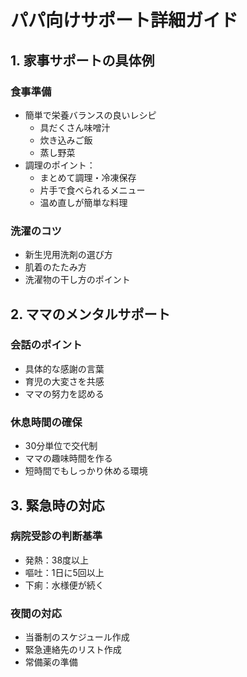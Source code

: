 # パパ向けサポート詳細ガイド

## 1. 家事サポートの具体例
### 食事準備
- 簡単で栄養バランスの良いレシピ
  - 具だくさん味噌汁
  - 炊き込みご飯
  - 蒸し野菜
- 調理のポイント：
  - まとめて調理・冷凍保存
  - 片手で食べられるメニュー
  - 温め直しが簡単な料理

### 洗濯のコツ
- 新生児用洗剤の選び方
- 肌着のたたみ方
- 洗濯物の干し方のポイント

## 2. ママのメンタルサポート
### 会話のポイント
- 具体的な感謝の言葉
- 育児の大変さを共感
- ママの努力を認める

### 休息時間の確保
- 30分単位で交代制
- ママの趣味時間を作る
- 短時間でもしっかり休める環境

## 3. 緊急時の対応
### 病院受診の判断基準
- 発熱：38度以上
- 嘔吐：1日に5回以上
- 下痢：水様便が続く

### 夜間の対応
- 当番制のスケジュール作成
- 緊急連絡先のリスト作成
- 常備薬の準備